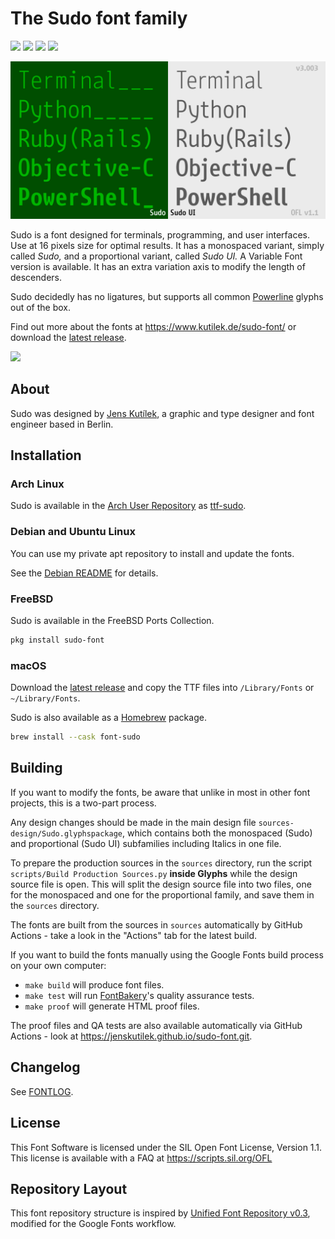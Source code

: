 # The Sudo font family

[![][Fontbakery]](https://jenskutilek.github.io/sudo-font/fontbakery/fontbakery-report.html)
[![][Universal]](https://jenskutilek.github.io/sudo-font/fontbakery/fontbakery-report.html)
[![][GF Profile]](https://jenskutilek.github.io/sudo-font/fontbakery/fontbakery-report.html)
[![][Shaping]](https://jenskutilek.github.io/sudo-font/fontbakery/fontbakery-report.html)

[Fontbakery]: https://img.shields.io/endpoint?url=https%3A%2F%2Fraw.githubusercontent.com%2Fjenskutilek%2Fsudo-font%2Fgh-pages%2Fbadges%2Foverall.json
[GF Profile]: https://img.shields.io/endpoint?url=https%3A%2F%2Fraw.githubusercontent.com%2Fjenskutilek%2Fsudo-font%2Fgh-pages%2Fbadges%2FGoogleFonts.json
[Outline Correctness]: https://img.shields.io/endpoint?url=https%3A%2F%2Fraw.githubusercontent.com%2Fjenskutilek%2Fsudo-font%2Fgh-pages%2Fbadges%2FOutlineCorrectnessChecks.json
[Shaping]: https://img.shields.io/endpoint?url=https%3A%2F%2Fraw.githubusercontent.com%2Fjenskutilek%2Fsudo-font%2Fgh-pages%2Fbadges%2FShapingChecks.json
[Universal]: https://img.shields.io/endpoint?url=https%3A%2F%2Fraw.githubusercontent.com%2Fjenskutilek%2Fsudo-font%2Fgh-pages%2Fbadges%2FUniversal.json

<img src="documentation/image1.png">

Sudo is a font designed for terminals, programming, and user interfaces. Use at 16 pixels size for optimal results. It has a monospaced variant, simply called _Sudo,_ and a proportional variant, called _Sudo UI._ A Variable Font version is available. It has an extra variation axis to modify the length of descenders.

Sudo decidedly has no ligatures, but supports all common [Powerline](https://github.com/powerline/powerline) glyphs out of the box.

Find out more about the fonts at https://www.kutilek.de/sudo-font/ or download the [latest release](https://github.com/jenskutilek/sudo-font/releases/latest/download/sudo.zip).

<img src="https://raw.github.com/jenskutilek/sudo-font/master/images/sudo.png">


## About

Sudo was designed by [Jens Kutílek](https://www.kutilek.de/), a graphic and type designer and font engineer based in Berlin.


## Installation


### Arch Linux

Sudo is available in the [Arch User Repository](https://wiki.archlinux.org/index.php/Arch_User_Repository) as [ttf-sudo](https://aur.archlinux.org/packages/ttf-sudo).


### Debian and Ubuntu Linux

You can use my private apt repository to install and update the fonts.

See the [Debian README](README-Debian.md) for details.

### FreeBSD

Sudo is available in the FreeBSD Ports Collection.

```sh
pkg install sudo-font
```

### macOS

Download the [latest release](https://github.com/jenskutilek/sudo-font/releases/latest/download/sudo.zip) and copy the TTF files into `/Library/Fonts` or `~/Library/Fonts`.

Sudo is also available as a [Homebrew](https://brew.sh/) package.

```sh
brew install --cask font-sudo
```


## Building

If you want to modify the fonts, be aware that unlike in most in other font projects, this is a two-part process.

Any design changes should be made in the main design file `sources-design/Sudo.glyphspackage`, which contains both the monospaced (Sudo) and proportional (Sudo UI) subfamilies including Italics in one file.

To prepare the production sources in the `sources` directory, run the script `scripts/Build Production Sources.py` **inside Glyphs** while the design source file is open. This will split the design source file into two files, one for the monospaced and one for the proportional family, and save them in the `sources` directory.

The fonts are built from the sources in `sources` automatically by GitHub Actions - take a look in the "Actions" tab for the latest build.

If you want to build the fonts manually using the Google Fonts build process on your own computer:

* `make build` will produce font files.
* `make test` will run [FontBakery](https://github.com/googlefonts/fontbakery)'s quality assurance tests.
* `make proof` will generate HTML proof files.

The proof files and QA tests are also available automatically via GitHub Actions - look at https://jenskutilek.github.io/sudo-font.git.


## Changelog

See [FONTLOG](sudo/FONTLOG.txt).


## License

This Font Software is licensed under the SIL Open Font License, Version 1.1.
This license is available with a FAQ at
https://scripts.sil.org/OFL


## Repository Layout

This font repository structure is inspired by [Unified Font Repository v0.3](https://github.com/unified-font-repository/Unified-Font-Repository), modified for the Google Fonts workflow.

